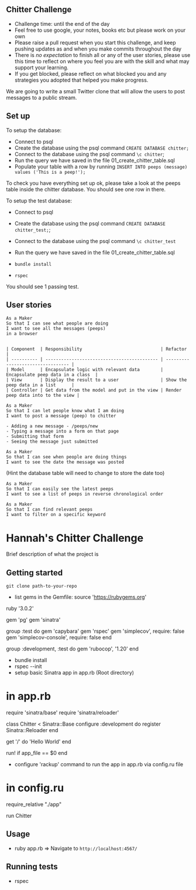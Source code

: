 ## Chitter Challenge

- Challenge time: until the end of the day
- Feel free to use google, your notes, books etc but please work on your own
- Please raise a pull request when you start this challenge, and keep pushing updates as and when you make commits throughout the day
- There is _no expectation_ to finish all or any of the user stories, please use this time to reflect on where you feel you are with the skill and what may support your learning.
- If you get blocked, please reflect on what blocked you and any strategies you adopted that helped you make progress.

We are going to write a small Twitter clone that will allow the users to post messages to a public stream.

## Set up

To setup the database:

- Connect to psql
- Create the database using the psql command `CREATE DATABASE chitter;`
- Connect to the database using the psql command `\c chitter`;
- Run the query we have saved in the file 01_create_chitter_table.sql
- Populate your table with a row by running `INSERT INTO peeps (message) values ('This is a peep!');`

To check you have everything set up ok, please take a look at the peeps table inside the chitter database. You should see one row in there.

To setup the test database:

- Connect to psql
- Create the database using the psql
  command `CREATE DATABASE chitter_test;`;
- Connect to the database using the psql command `\c chitter_test`
- Run the query we have saved in the file 01_create_chitter_table.sql

- `bundle install`
- `rspec`

You should see 1 passing test.

## User stories

```
As a Maker
So that I can see what people are doing
I want to see all the messages (peeps)
in a browser


| Component  | Responsibility                              | Refactor                          |
| ---------- | ------------------------------------------- | --------------------------------- |
| Model      | Encapsulate logic with relevant data        | Encapsulate peep data in a class  |
| View       | Display the result to a user                | Show the peep data in a list      |
| Controller | Get data from the model and put in the view | Render peep data into to the view |
```

```
As a Maker
So that I can let people know what I am doing
I want to post a message (peep) to chitter

- Adding a new message - /peeps/new
- Typing a message into a form on that page
- Submitting that form
- Seeing the message just submitted

```

```
As a Maker
So that I can see when people are doing things
I want to see the date the message was posted
```

(Hint the database table will need to change to store the date too)

```
As a Maker
So that I can easily see the latest peeps
I want to see a list of peeps in reverse chronological order
```

```
As a Maker
So that I can find relevant peeps
I want to filter on a specific keyword
```

# Hannah's Chitter Challenge

Brief description of what the project is

## Getting started

`git clone path-to-your-repo`

- list gems in the Gemfile:
  source 'https://rubygems.org'

ruby '3.0.2'

gem 'pg'
gem 'sinatra'

group :test do
gem 'capybara'
gem 'rspec'
gem 'simplecov', require: false
gem 'simplecov-console', require: false
end

group :development, :test do
gem 'rubocop', '1.20'
end

- bundle install
- rspec --init
- setup basic Sinatra app in app.rb (Root directory)

# in app.rb

require 'sinatra/base'
require 'sinatra/reloader'

class Chitter < Sinatra::Base
configure :development do
register Sinatra::Reloader
end

get '/' do
'Hello World'
end

run! if app_file == $0
end

- configure 'rackup' command to run the app in app.rb via config.ru file

# in config.ru

require_relative "./app"

run Chitter

## Usage

- ruby app.rb => Navigate to `http://localhost:4567/`

## Running tests

- rspec
